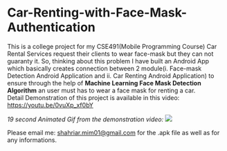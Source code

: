 # Car-Renting-with-Face-Mask-Authentication
This is a college project for my CSE491(Mobile Programming Course)
Car Rental Services request their clients to wear face-mask but they can not guaranty it. So, thinking about this problem I have built an Android App which  basically creates connection between 2 module(i. Face-mask Detection Android Application and ii. Car Renting Android Application) to ensure through the help of **Machine Learning Face Mask Detection Algorithm** an user must has to wear a face mask for renting a car.  
Detail Demonstration of this project is available in this video: https://youtu.be/0vuXp_xf0bY

*19 second Animated Gif from the demonstration video:*
![](https://github.com/Shahriar-Mim/Car-Renting-with-Face-Mask-Authentication-Android-App/blob/main/demo%20animation.gif)

Please email me: shahriar.mim01@gmail.com for the .apk file as well as for any informations. 
